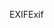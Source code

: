 <span data-ttu-id="05b62-101">EXIF</span><span class="sxs-lookup"><span data-stu-id="05b62-101">Exif</span></span>
